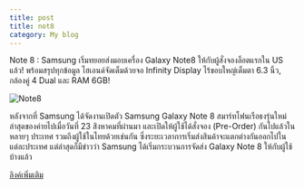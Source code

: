 ```yaml
---
title: post
title: not8
category: My blog
---
```


Note 8 : Samsung เริ่มทยอยส่งมอบเครื่อง Galaxy Note8 ให้กับผู้สั่งจองล็อตแรกใน US แล้ว! พร้อมสรุปทุกข้อมูล ไฮเอนด์จัดเต็มด้วยจอ Infinity Display ไร้ขอบใหญ่เต็มตา 6.3 นิ้ว, กล้องคู่ 4 Dual และ RAM 6GB!

![Note8](http://www.thaimobilecenter.com/home/img_stock/201795_63626.jpg)

หลังจากที่ Samsung ได้จัดงานเปิดตัว Samsung Galaxy Note 8 สมาร์ทโฟนเรือธงรุ่นใหม่ล่าสุดของค่ายไปเมื่อวันที่ 23 สิงหาคมที่ผ่านมา และเปิดให้ผู้ใช้ได้สั่งจอง (Pre-Order) กันไปแล้วในหลายๆ ประเทศ รวมถึงผู้ใช้ในไทยด้วยเช่นกัน ซึ่งระยะเวลาการเริ่มส่งสินค้าจะแตกต่างกันออกไปในแต่ละประเทศ แต่ล่าสุดก็มีข่าวว่า Samsung ได้เริ่มกระบวนการจัดส่ง Galaxy Note 8 ให้กับผู้ใช้บ้างแล้ว

[ลิงค์เพิ่มเติม](http://www.thaimobilecenter.com/news-2559/samsung-galaxy-note8.asp)


